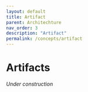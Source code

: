 ```yaml
---
layout: default
title: Artifact
parent: Architechture
nav_order: 3
description: "Artifact"
permalink: /concepts/artifact
---
```


# Artifacts

_Under construction_
